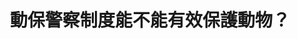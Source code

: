 ---
id: "29"
lang: zh-tw
description: 「不再讓虐殺路邊毛孩子的人逍遙法外！台灣應效法先進國家設立『動保警察』」連署案
propose_date: 2018-02-08
meeting_date: 2018-03-31
publish: "FALSE"
selected: "FALSE"
blog_selected: "FALSE"
thumbnail: https://cm.pdis.nat.gov.tw/images/post/1ucWWIgbXxB4n-6VZXdrsMenPzjfHpakl.jpg
title: 動保警察制度能不能有效保護動物？
introduction:
  content: >-
    1998年，台灣立法通過了《動物保護法》，期待能透過法律來落實尊重動物生命的理念，但實行上仍然有可以加強的地方，因此為了有效遏止虐殺動物行為，同時向社會大眾傳遞人道精神，提案人希望台灣能夠成立動保警察，嚴懲虐待動物的犯罪行為。

    經會議溝通及討論後，與會人員皆認同應多宣導動物保護刑事案件報案方式與流程，而農委會也將加強動物保護檢查員訓練，並鼓勵各地方政府動物保護稽查業務依法委託民間團體共同協助相關業務，期望能透過公私協力方式，逐步建立全民動物保護觀念。
color: red
join:
  type: 提
  title: 不再讓虐殺路邊毛孩子的人逍遙法外！台灣應效法先進國家設立「動保警察」
  link: https://join.gov.tw/idea/detail/7d9bdd7c-6b9a-4105-851d-8d75d74d2a8b
  image: https://cm.pdis.nat.gov.tw/images/post/16sHPagFOMjGDOXbvCSCk-t7uf4JuM5TT.jpg
layout: post
departments:
  - 農委會
embed:
  agenda_book:
    links:
      - https://issuu.com/pdis.tw/docs/_4430729a25a451
  mind_map:
    links:
      - https://miro.com/app/live-embed/o9J_kzqyBak=/?moveToViewport=-1759,-965,3737,1995
  proposer_slide:
    links:
      - https://issuu.com/pdis.tw/docs/0302.pptx
  ministry_slide:
    links:
      - https://issuu.com/pdis.tw/docs/_____________v6.pptx
      - https://issuu.com/pdis.tw/docs/___________________-_______.pptx
  host_slide:
    links:
      - https://issuu.com/pdis.tw/docs/2018.03.31____
  transcript:
    links:
      - https://sayit.pdis.nat.gov.tw/2018-03-31-%E9%96%8B%E6%94%BE%E6%94%BF%E5%BA%9C%E8%81%AF%E7%B5%A1%E4%BA%BA%E7%AC%AC%E4%BA%8C%E5%8D%81%E4%B9%9D%E6%AC%A1%E5%8D%94%E4%BD%9C%E6%9C%83%E8%AD%B0
blogs:
  - https://pdis.nat.gov.tw/zh-TW/blog/%E5%8B%95%E4%BF%9D%E8%AD%A6%E5%AF%9F%E8%83%BD%E5%90%A6%E5%AF%A6%E7%8F%BE-%E5%8D%94%E4%BD%9C%E6%9C%83%E8%AD%B0%E8%81%9A%E7%84%A6%E6%94%B9%E5%96%84%E7%8F%BE%E8%A1%8C%E5%88%B6%E5%BA%A6/
---